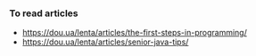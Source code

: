  ### To read articles
 
 - https://dou.ua/lenta/articles/the-first-steps-in-programming/
 - https://dou.ua/lenta/articles/senior-java-tips/